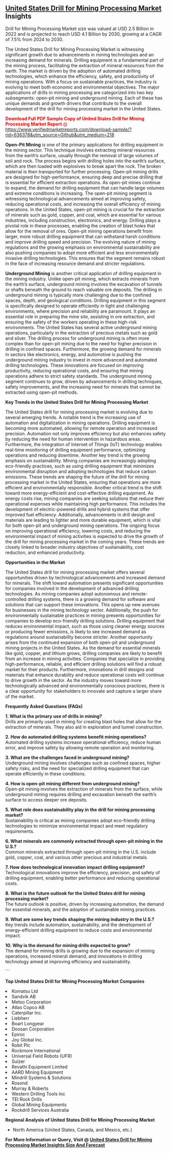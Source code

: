 <h2><a href="https://www.verifiedmarketreports.com/download-sample/?rid=636378&amp;utm_source=Github&amp;utm_medium=218" target="_blank">United States Drill for Mining Processing Market</a> Insights</h2><p>Drill for Mining Processing Market size was valued at USD 2.5 Billion in 2022 and is projected to reach USD 4.1 Billion by 2030, growing at a CAGR of 7.5% from 2024 to 2030.</p><p> <p>The United States Drill for Mining Processing Market is witnessing significant growth due to advancements in mining technologies and an increasing demand for minerals. Drilling equipment is a fundamental part of the mining process, facilitating the extraction of mineral resources from the earth. The market is driven by the adoption of automated drilling technologies, which enhance the efficiency, safety, and productivity of mining operations. With a focus on sustainable practices, the industry is evolving to meet both economic and environmental objectives. The major applications of drills in mining processing are categorized into two key subsegments: open-pit mining and underground mining. Each of these has unique demands and growth drivers that contribute to the overall development of the drill for mining processing market in the United States. <p><span class=""><span style="color: #ff0000;"><strong>Download Full PDF Sample Copy of United States Drill for Mining Processing Market Report</strong> @ </span><a href="https://www.verifiedmarketreports.com/download-sample/?rid=636378&amp;utm_source=Github&amp;utm_medium=218" target="_blank">https://www.verifiedmarketreports.com/download-sample/?rid=636378&amp;utm_source=Github&amp;utm_medium=218</a></span></p></p> <p><strong>Open-Pit Mining</strong> is one of the primary applications for drilling equipment in the mining sector. This technique involves extracting mineral resources from the earth’s surface, usually through the removal of large volumes of soil and rock. The process begins with drilling holes into the earth’s surface, which are then loaded with explosives to break apart the rock. The broken material is then transported for further processing. Open-pit mining drills are designed for high-performance, ensuring deep and precise drilling that is essential for efficient extraction operations. As open-pit mines continue to expand, the demand for drilling equipment that can handle large volumes and extreme conditions is increasing. The open-pit mining segment is witnessing technological advancements aimed at improving safety, reducing operational costs, and increasing the overall efficiency of mining operations. In the United States, open-pit mining is crucial for the extraction of minerals such as gold, copper, and coal, which are essential for various industries, including construction, electronics, and energy. Drilling plays a pivotal role in these processes, enabling the creation of blast holes that allow for the removal of ores. Open-pit mining operations benefit from larger, more robust drilling equipment that can withstand harsh conditions and improve drilling speed and precision. The evolving nature of mining regulations and the growing emphasis on environmental sustainability are also pushing companies to adopt more efficient and less environmentally invasive drilling technologies. This ensures that the segment remains robust in the face of increasing resource demand and stricter regulations. <p><strong>Underground Mining</strong> is another critical application of drilling equipment in the mining industry. Unlike open-pit mining, which extracts minerals from the earth’s surface, underground mining involves the excavation of tunnels or shafts beneath the ground to reach valuable ore deposits. The drilling in underground mining is typically more challenging due to the confined spaces, depth, and geological conditions. Drilling equipment in this segment is specifically designed to operate efficiently in tight and challenging environments, where precision and reliability are paramount. It plays an essential role in preparing the mine site, assisting in ore extraction, and ensuring the safety of the workers operating in these high-risk environments. The United States has several active underground mining operations, particularly in the extraction of precious metals such as gold and silver. The drilling process for underground mining is often more complex than for open-pit mining due to the need for higher precision in drilling in confined spaces. Furthermore, the growing demand for minerals in sectors like electronics, energy, and automotive is pushing the underground mining industry to invest in more advanced and automated drilling technologies. These innovations are focused on improving productivity, reducing operational costs, and ensuring that mining operations adhere to strict safety standards. The underground mining segment continues to grow, driven by advancements in drilling techniques, safety improvements, and the increasing need for minerals that cannot be extracted using open-pit methods. <p><strong>Key Trends in the United States Drill for Mining Processing Market</strong></p> <p>The United States drill for mining processing market is evolving due to several emerging trends. A notable trend is the increasing use of automation and digitalization in mining operations. Drilling equipment is becoming more automated, allowing for remote operation and increased precision. Automation not only improves efficiency but also enhances safety by reducing the need for human intervention in hazardous areas. Furthermore, the integration of Internet of Things (IoT) technology enables real-time monitoring of drilling equipment performance, optimizing operations and reducing downtime. Another key trend is the growing emphasis on sustainability. Mining companies are increasingly adopting eco-friendly practices, such as using drilling equipment that minimizes environmental disruption and adopting technologies that reduce carbon emissions. These trends are shaping the future of the drill for mining processing market in the United States, ensuring that operations are more efficient and environmentally responsible. Another critical trend is the shift toward more energy-efficient and cost-effective drilling equipment. As energy costs rise, mining companies are seeking solutions that reduce their operational expenses while maintaining high performance. This includes the development of electric-powered drills and hybrid systems that offer improved fuel efficiency. Additionally, advancements in drill design and materials are leading to lighter and more durable equipment, which is vital for both open-pit and underground mining operations. The ongoing focus on improving operational efficiency, lowering costs, and reducing the environmental impact of mining activities is expected to drive the growth of the drill for mining processing market in the coming years. These trends are closely linked to broader industry objectives of sustainability, cost reduction, and enhanced productivity. <p><strong>Opportunities in the Market</strong></p> <p>The United States drill for mining processing market offers several opportunities driven by technological advancements and increased demand for minerals. The shift toward automation presents significant opportunities for companies involved in the development of advanced drilling technologies. As mining companies adopt autonomous and remote-controlled drilling systems, there is a growing demand for software and solutions that can support these innovations. This opens up new avenues for businesses in the mining technology sector. Additionally, the push for environmentally sustainable practices in mining presents opportunities for companies to develop eco-friendly drilling solutions. Drilling equipment that reduces environmental impact, such as those using cleaner energy sources or producing fewer emissions, is likely to see increased demand as regulations around sustainability become stricter. Another opportunity arises from the continued expansion of both open-pit and underground mining projects in the United States. As the demand for essential minerals like gold, copper, and lithium grows, drilling companies are likely to benefit from an increase in mining activities. Companies that specialize in providing high-performance, reliable, and efficient drilling solutions will find a robust market for their products. Furthermore, innovations in drill designs and materials that enhance durability and reduce operational costs will continue to drive growth in the sector. As the industry moves toward more technologically advanced and environmentally conscious practices, there is a clear opportunity for stakeholders to innovate and capture a larger share of the market. <p><strong>Frequently Asked Questions (FAQs)</strong></p> <p><strong>1. What is the primary use of drills in mining?</strong><br>Drills are primarily used in mining for creating blast holes that allow for the extraction of minerals. They also aid in exploration and tunnel construction.</p> <p><strong>2. How do automated drilling systems benefit mining operations?</strong><br>Automated drilling systems increase operational efficiency, reduce human error, and improve safety by allowing remote operation and monitoring.</p> <p><strong>3. What are the challenges faced in underground mining?</strong><br>Underground mining involves challenges such as confined spaces, higher safety risks, and the need for specialized drilling equipment that can operate efficiently in these conditions.</p> <p><strong>4. How is open-pit mining different from underground mining?</strong><br>Open-pit mining involves the extraction of minerals from the surface, while underground mining requires drilling and excavation beneath the earth’s surface to access deeper ore deposits.</p> <p><strong>5. What role does sustainability play in the drill for mining processing market?</strong><br>Sustainability is critical as mining companies adopt eco-friendly drilling technologies to minimize environmental impact and meet regulatory requirements.</p> <p><strong>6. What minerals are commonly extracted through open-pit mining in the U.S.?</strong><br>Common minerals extracted through open-pit mining in the U.S. include gold, copper, coal, and various other precious and industrial metals.</p> <p><strong>7. How does technological innovation impact drilling equipment?</strong><br>Technological innovations improve the efficiency, precision, and safety of drilling equipment, enabling better performance and reducing operational costs.</p> <p><strong>8. What is the future outlook for the United States drill for mining processing market?</strong><br>The future outlook is positive, driven by increasing automation, the demand for essential minerals, and the adoption of sustainable mining practices.</p> <p><strong>9. What are some key trends shaping the mining industry in the U.S.?</strong><br>Key trends include automation, sustainability, and the development of energy-efficient drilling equipment to reduce costs and environmental impact.</p> <p><strong>10. Why is the demand for mining drills expected to grow?</strong><br>The demand for mining drills is growing due to the expansion of mining operations, increased mineral demand, and innovations in drilling technology aimed at improving efficiency and sustainability.</p> ```</p><p><strong>Top United States Drill for Mining Processing Market Companies</strong></p><div data-test-id=""><p><li>Komatsu Ltd</li><li> Sandvik AB</li><li> Metso Corporation</li><li> Atlas Copco AB</li><li> Caterpillar Inc.</li><li> Liebherr</li><li> Boart Longyear</li><li> Doosan Corporation</li><li> Epiroc</li><li> Joy Global Inc.</li><li> Robit Plc</li><li> Rockmore International</li><li> Universal Field Robots (UFR)</li><li> Sulzer</li><li> Revathi Equipment Limited</li><li> AARD Mining Equipment</li><li> Mindrill Systems & Solutions</li><li> Rosond</li><li> Murray & Roberts</li><li> Western Drilling Tools Inc</li><li> TEI Rock Drills</li><li> Global Mining Equipments</li><li> Rockdrill Services Australia</li></p><div><strong>Regional Analysis of&nbsp;United States Drill for Mining Processing Market</strong></div><ul><li dir="ltr"><p dir="ltr">North America&nbsp;(United States, Canada, and Mexico, etc.)</p></li></ul><p><strong>For More Information or Query, Visit @&nbsp;</strong><strong><a href="https://www.verifiedmarketreports.com/product/drill-for-mining-processing-market/?utm_source=Github&amp;utm_medium=218" target="_blank">United States Drill for Mining Processing Market Insights Size And Forecast</a></strong></p></div>
